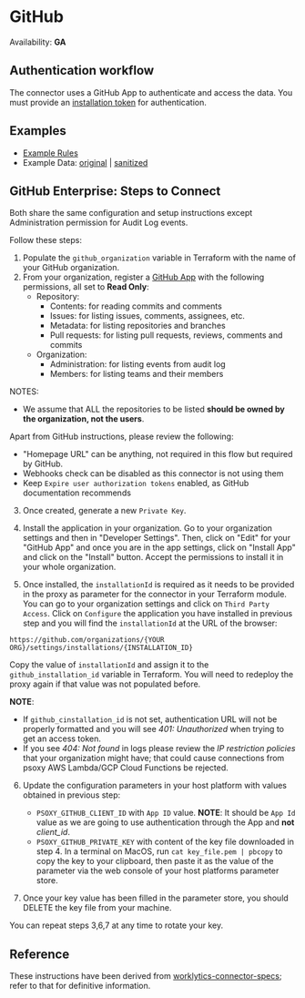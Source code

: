 # GitHub

Availability: **GA**

## Authentication workflow

The connector uses a GitHub App to authenticate and access the data. You must provide an [installation token](https://docs.github.com/en/apps/creating-github-apps/authenticating-with-a-github-app/generating-an-installation-access-token-for-a-github-app) for authentication.

## Examples

- [Example Rules](github.yaml)
- Example Data: [original](example-api-responses/original) | [sanitized](example-api-responses/sanitized)

## GitHub Enterprise: Steps to Connect

Both share the same configuration and setup instructions except Administration permission for Audit Log events.

Follow these steps:

1. Populate the `github_organization` variable in Terraform with the name of your GitHub organization.
2. From your organization, register a [GitHub App](https://docs.github.com/en/apps/creating-github-apps/registering-a-github-app/registering-a-github-app#registering-a-github-app) with the following permissions, all set to **Read Only**:
   - Repository:
     - Contents: for reading commits and comments
     - Issues: for listing issues, comments, assignees, etc.
     - Metadata: for listing repositories and branches
     - Pull requests: for listing pull requests, reviews, comments and commits
   - Organization:
     - Administration: for listing events from audit log
     - Members: for listing teams and their members

NOTES:
- We assume that ALL the repositories to be listed **should be owned by the organization, not the users**.

Apart from GitHub instructions, please review the following:
- "Homepage URL" can be anything, not required in this flow but required by GitHub.
- Webhooks check can be disabled as this connector is not using them
- Keep `Expire user authorization tokens` enabled, as GitHub documentation recommends

3. Once created, generate a new `Private Key`.

4. Install the application in your organization.  Go to your organization settings and then in "Developer Settings". Then, click on "Edit" for your "GitHub App" and once you are in the app settings, click on "Install App" and click on the "Install" button. Accept the permissions to install it in your whole organization.

5. Once installed, the `installationId` is required as it needs to be provided in the proxy as parameter for the connector in your Terraform module. You can go to your organization settings and click on `Third Party Access`. Click on `Configure` the application you have installed in previous step and you will find the `installationId` at the URL of the browser:
```
https://github.com/organizations/{YOUR ORG}/settings/installations/{INSTALLATION_ID}
```
Copy the value of `installationId` and assign it to the `github_installation_id` variable in Terraform. You will need to redeploy the proxy again if that value was not populated before.

**NOTE**:
- If `github_cinstallation_id` is not set, authentication URL will not be properly formatted and you will see *401: Unauthorized* when trying to get an access token.
- If you see *404: Not found* in logs please review the *IP restriction policies* that your organization might have; that could cause connections from psoxy AWS Lambda/GCP Cloud Functions be rejected.

6. Update the configuration parameters in your host platform with values obtained in previous step:
    - `PSOXY_GITHUB_CLIENT_ID` with `App ID` value. **NOTE**: It should be `App Id` value as we are going to use authentication through the App and **not** *client_id*.
    - `PSOXY_GITHUB_PRIVATE_KEY` with content of the key file downloaded in step 4. In a terminal on MacOS, run `cat key_file.pem | pbcopy` to copy the key to your clipboard, then paste it as the value of the parameter via the web console of your host platforms parameter store.

7. Once your key value has been filled in the parameter store, you should DELETE the key file from your machine.

You can repeat steps 3,6,7 at any time to rotate your key.


## Reference

These instructions have been derived from [worklytics-connector-specs](../../../infra/modules/worklytics-connector-specs/main.tf); refer to that for definitive information.
